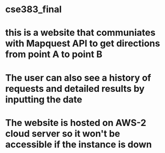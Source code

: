 # cse383_final
# this is a website that communiates with Mapquest API to get directions from point A to point B
# The user can also see a history of requests and detailed results by inputting the date
# The website is hosted on AWS-2 cloud server so it won't be accessible if the instance is down
